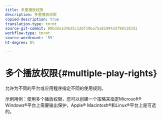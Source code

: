 ```yaml
---
title: 多重播放权限
description: 多重播放权限
copied-description: true
translation-type: tm+mt
source-git-commit: 89bdda1d4bd5c126f19ba75a819942df901183d1
workflow-type: tm+mt
source-wordcount: '55'
ht-degree: 0%

---
```



# 多个播放权限{#multiple-play-rights}

允许为不同的平台或应用程序指定不同的使用规则。

示例用例：使用多个播放权限，您可以创建一个策略来指定Microsoft® Windows®平台上需要输出保护，Apple® Macintosh®和Linux®平台上是可选的。
